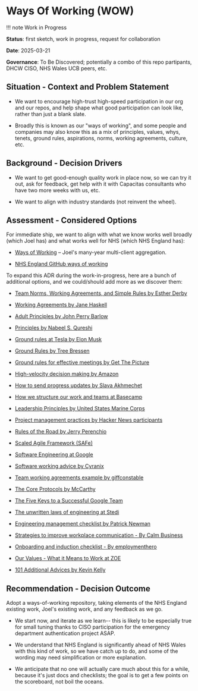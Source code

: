# Ways Of Working (WOW)

!!! note
    Work in Progress

**Status**: first sketch, work in progress, request for collaboration

**Date**: 2025-03-21

**Governance**: To Be Discovered; potentially a combo of this repo partipants, DHCW CISO, NHS Wales UCB peers, etc.

## Situation - Context and Problem Statement

* We want to encourage high-trust high-speed participation in our org and our repos, and help shape what good participation can look like, rather than just a blank slate.

* Broadly this is known as our "ways of working", and some people and companies may also know this as a mix of principles, values, whys, tenets, ground rules, aspirations, norms, working agreements, culture, etc.

## Background - Decision Drivers

* We want to get good-enough quality work in place now, so we can try it out, ask for feedback, get help with it with Capacitas consultants who have two more weeks with us, etc.

* We want to align with industry standards (not reinvent the wheel).

## Assessment - Considered Options

For immediate ship, we want to align with what we know works well broadly (which Joel has) and what works well for NHS (which NHS England has):

* [Ways of Working](http://github.com/joelparkerhenderson/ways-of-working) – Joel's many-year multi-client aggregation.

* [NHS England GitHub ways of working](https://github.com/nhsengland/github-WoW)

To expand this ADR during the work-in-progress, here are a bunch of additional options, and we could/should add more as we discover them:

* [Team Norms, Working Agreements, and Simple Rules by Esther Derby](https://github.com/joelparkerhenderson/ways-of-working/tree/main/doc/team-norms-by-esther-derby/)

* [Working Agreements by Jane Haskell](https://github.com/joelparkerhenderson/ways-of-working/tree/main/doc/working-agreements-by-jane-haskell/)

* [Adult Principles by John Perry Barlow](https://github.com/joelparkerhenderson/ways-of-working/tree/main/doc/adult-principles-by-john-perry-barlow/)

* [Principles by Nabeel S. Qureshi](https://github.com/joelparkerhenderson/ways-of-working/tree/main/doc/principles-by-nabeel-s-qureshi/)

* [Ground rules at Tesla by Elon Musk](https://github.com/joelparkerhenderson/ways-of-working/tree/main/doc/ground-rules-at-tesla-by-elon-musk/)

* [Ground Rules by Tree Bressen](https://github.com/joelparkerhenderson/ways-of-working/tree/main/doc/ground-rules-by-tree-bressen/)

* [Ground rules for effective meetings by Get The Picture](https://github.com/joelparkerhenderson/ways-of-working/tree/main/doc/ground-rules-for-effective-meetings-by-get-the-picture/)

* [High-velocity decision making by Amazon](https://github.com/joelparkerhenderson/ways-of-working/tree/main/doc/high-velocity-decision-making-by-amazon/)

* [How to send progress updates by Slava Akhmechet](https://www.spakhm.com/updates-howto)

* [How we structure our work and teams at Basecamp](https://github.com/joelparkerhenderson/ways-of-working/tree/main/doc/how-we-structure-our-work-and-teams-at-basecamp/)

* [Leadership Principles by United States Marine Corps](https://github.com/joelparkerhenderson/ways-of-working/tree/main/doc/leadership-principles-by-united-states-marine-corps/)

* [Project management practices by Hacker News participants](https://github.com/joelparkerhenderson/ways-of-working/tree/main/doc/project-management-practices-by-hackernews/)

* [Rules of the Road by Jerry Perenchio](https://github.com/joelparkerhenderson/ways-of-working/tree/main/doc/rules-of-the-road-by-jerry-perenchio/)

* [Scaled Agile Framework (SAFe)](https://github.com/joelparkerhenderson/ways-of-working/tree/main/doc/scaled-agile-framework-safe/)

* [Software Engineering at Google](https://github.com/joelparkerhenderson/ways-of-working/tree/main/doc/software-engineering-at-google/)

* [Software working advice by Cyranix](https://github.com/joelparkerhenderson/ways-of-working/tree/main/doc/software-working-advice-by-cyranix/)

* [Team working agreements example by giffconstable](https://github.com/joelparkerhenderson/ways-of-working/tree/main/doc/team-working-agreement-example-by-giffconstable/)

* [The Core Protocols by McCarthy](https://github.com/joelparkerhenderson/ways-of-working/tree/main/doc/the-core-protocols-by-mccarthy/)

* [The Five Keys to a Successful Google Team](https://github.com/joelparkerhenderson/ways-of-working/tree/main/doc/the-five-keys-to-a-successful-google-team/)

* [The unwritten laws of engineering at Stedi](https://github.com/joelparkerhenderson/ways-of-working/tree/main/doc/the-unwritten-laws-of-engineering-at-stedi/)

* [Engineering management checklist by Patrick Newman](https://github.com/joelparkerhenderson/ways-of-working/tree/main/doc/engineering-management-checklist-by-patrick-newman/)

* [Strategies to improve workplace communication - By Calm Business](https://github.com/joelparkerhenderson/ways-of-working/tree/main/doc/strategies-to-improve-workplace-communication-by-calm-business/)

* [Onboarding and induction checklist - By employmenthero](https://github.com/joelparkerhenderson/ways-of-working/tree/main/doc/onboarding-and-induction-checklist-by-employme/)

* [Our Values - What it Means to Work at ZOE](https://github.com/joelparkerhenderson/ways-of-working/tree/main/doc/our-values-what-it-means-to-work-at-zoe/)

* [101 Additional Advices by Kevin Kelly](https://github.com/joelparkerhenderson/ways-of-working/tree/main/doc/101-additional-advices-by-kevin-kelly/)

## Recommendation - Decision Outcome

Adopt a ways-of-working repository, taking elements of the NHS England existing work, Joel's existing work, and any feedback as we go.

* We start now, and iterate as we learn-- this is likely to be especially true for small tuning thanks to CISO participation for the emergency department authentication project ASAP.

* We understand that NHS England is significantly ahead of NHS Wales with this kind of work, so we have catch up to do, and some of the wording may need simplification or more explanation.

* We anticipate that no one will actually care much about this for a while, because it's just docs and checklists; the goal is to get a few points on the scoreboard, not boil the oceans.
